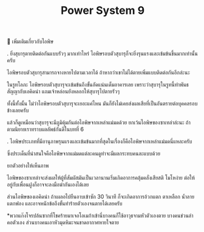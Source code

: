 ﻿---
title: "Power System 9"
description: "Advanced power system configuration 9"
---

📌 เพิ่มเติมเกี่ยวกับไอพิษ

.
ยิ่งสุบารุตายติดต่อกันแบบรัวๆ มากเท่าไหร่ ไอพิษรอบตัวสุบารุก็จะยิ่งรุนแรงและเข้มข้นขึ้นมากเท่านั้นครับ

ไอพิษรอบตัวสุบารุสามารถจางหายไปตามเวลาได้ ถ้าหากว่าเขาไม่ได้ตายเพิ่มแบบติดต่อกันอีกล่ะนะ

ในรูทโลภะ ไอพิษรอบตัวสุบารุจะเข้มข้นถึงขั้นอัดแน่นเต็มอาคารเลย เพราะว่าสุบารุในรูทนี้ทำพันธสัญญากับเอคิดน่า แถมเจ้าหล่อนยังหลอกให้สุบารุไปตายรัวๆ

ทั้งนี้ทั้งนั้น ไม่ว่าไอพิษรอบตัวสุบารุจะเยอะแค่ไหน มันก็ยังไม่เคยส่งผลเสียที่เป็นอันตรายต่อบุคคลรอบข้างเลยครับ

แล้วก็ดูเหมือนว่าสุบารุจะมีภูมิคุ้มกันต่อไอพิษจากเหล่าแม่มดด้วย ยกเว้นไอพิษของซาเทล่าล่ะนะ ถ้าตามนิยายเราทราบผลลัพธ์กันดีในบทที่ 6

.
ไอพิษประเภทที่มีอานุภาพรุนแรงและเข้มข้นมากที่สุดในเรื่องก็คือไอพิษจากเหล่าแม่มดนี่แหละครับ

ซึ่งประเด็นที่น่าสนใจคือไอพิษจากแม่มดแต่ละคนดูท่าจะมีผลกระทบคนละแบบด้วย

ยกตัวอย่างให้เห็นภาพ

ไอพิษของซาเทล่าจะส่งผลให้ผู้ที่สัมผัสมันเป็นเวลานานเริ่มเกิดอาการคลุ้มคลั่งเสียสติ โมโหง่าย ต่อให้อยู่กับเพื่อนฝูงก็อาจจะลงมือฆ่ากันเองได้เลย

ส่วนไอพิษของเอคิดน่า ถ้าเผลอไปยืนอาบเข้าซัก 30 วินาที ก็จะเกิดอาการอ้วกแตก ตาเหลือก น้ำลายแตกฟอง และอาจหนักข้อถึงขั้นทำร้ายตัวเองจนตายได้เลยครับ

*พวกแก๊งโจรปล้นซากที่โชคร้ายมาเจอโอเมก้าเข้านี่บางคนก็ใช้อาวุธจามหัวตัวเองตาย บางคนข่วนลำคอตัวเอง ส่วนบางคนเอาหัวมุดหิมะจนขาดอากาศหายใจตาย
